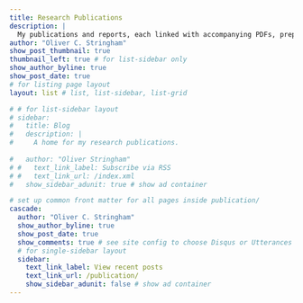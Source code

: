```yaml
---
title: Research Publications
description: |
  My publications and reports, each linked with accompanying PDFs, preprints, and/or news pieces. See my [CV](../resume-cv/#cv) for full list of publications and see [here](/research) for  my Research Themes. 
author: "Oliver C. Stringham"
show_post_thumbnail: true
thumbnail_left: true # for list-sidebar only
show_author_byline: true
show_post_date: true
# for listing page layout
layout: list # list, list-sidebar, list-grid

# # for list-sidebar layout
# sidebar: 
#   title: Blog
#   description: |
#     A home for my research publications.
    
#   author: "Oliver Stringham"
# #   text_link_label: Subscribe via RSS
# #   text_link_url: /index.xml
#   show_sidebar_adunit: true # show ad container

# set up common front matter for all pages inside publication/
cascade:
  author: "Oliver C. Stringham"
  show_author_byline: true
  show_post_date: true
  show_comments: true # see site config to choose Disqus or Utterances
  # for single-sidebar layout
  sidebar:
    text_link_label: View recent posts
    text_link_url: /publication/
    show_sidebar_adunit: false # show ad container
---
```

